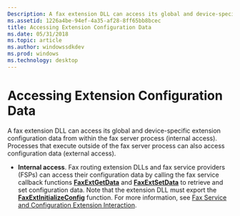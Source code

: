```yaml
---
Description: A fax extension DLL can access its global and device-specific extension configuration data from within the fax server process (internal access).
ms.assetid: 1226a4be-94ef-4a35-af28-8ff65bb8bcec
title: Accessing Extension Configuration Data
ms.date: 05/31/2018
ms.topic: article
ms.author: windowssdkdev
ms.prod: windows
ms.technology: desktop
---
```


# Accessing Extension Configuration Data

A fax extension DLL can access its global and device-specific extension configuration data from within the fax server process (internal access). Processes that execute outside of the fax server process can also access configuration data (external access).

-   **Internal access**. Fax routing extension DLLs and fax service providers (FSPs) can access their configuration data by calling the fax service callback functions [**FaxExtGetData**](/windows/previous-versions/FaxExt/nf-faxext-faxextgetdata?branch=master) and [**FaxExtSetData**](/windows/previous-versions/FaxExt/nf-faxext-faxextsetdata?branch=master) to retrieve and set configuration data. Note that the extension DLL must export the [**FaxExtInitializeConfig**](/windows/previous-versions/FaxExt/nf-faxext-faxextinitializeconfig?branch=master) function. For more information, see [Fax Service and Configuration Extension Interaction](-mfax-fax-service-and-configuration-extension-interaction.md).

 

 



